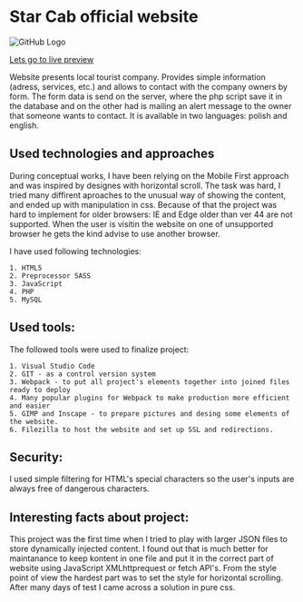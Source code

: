 # Star Cab official website

![GitHub Logo](/images/startravel.bmp)


[Lets go to live preview](https://pdoubleu.github.io/)


Website presents local tourist company. Provides simple information (adress, services, etc.) and allows to contact with the company owners by form. The form data is send on the server, where the php script save it in the database and on the other had is mailing an alert message to the owner that someone wants to contact. It is available in two languages: polish and english.


## Used technologies and approaches

During conceptual works, I have been relying on the Mobile First approach and was inspired by designes with horizontal scroll. The task was hard, I tried many diffirent aproaches to the unusual way of showing the content, and ended up with manipulation in css. Because of that the project was hard to implement for older browsers: IE and Edge older than ver 44 are not supported. When the user is visitin the website on one of unsupported browser he gets the kind advise to use another browser.

I have used following technologies:

    1. HTML5
    2. Preprocessor SASS
    3. JavaScript
    4. PHP
    5. MySQL


## Used tools:

The followed tools were used to finalize project:

    1. Visual Studio Code
    2. GIT - as a control version system
    3. Webpack - to put all project's elements together into joined files ready to deploy
    4. Many popular plugins for Webpack to make production more efficient and easier
    5. GIMP and Inscape - to prepare pictures and desing some elements of the website.
    6. Filezilla to host the website and set up SSL and redirections.

## Security:

I used simple filtering for HTML's special characters so the user's inputs are always free of dangerous characters.

## Interesting facts about project:

This project was the first time when I tried to play with larger JSON files to store dynamically injected content. I found out that is much better for maintanance to keep kontent in one file and put it in the correct part of website using JavaScript XMLhttprequest or fetch API's. From the style point of view the hardest part was to set the style for horizontal scrolling. After many days of test I came across a solution in pure css.
